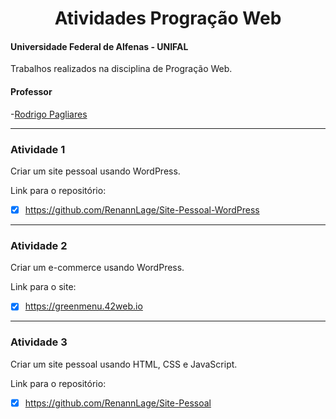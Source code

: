 <div align="center">
<h1> Atividades Progração Web </h1>
</div>

#### Universidade Federal de Alfenas - UNIFAL
Trabalhos realizados na disciplina de Progração Web.

#### Professor
-[Rodrigo Pagliares](https://github.com/pagliares)

<hr>

### Atividade 1
Criar um site pessoal usando WordPress.

Link para o repositório:
- [x] https://github.com/RenannLage/Site-Pessoal-WordPress

<hr>

### Atividade 2
Criar um e-commerce usando WordPress.

Link para o site:
- [x] https://greenmenu.42web.io

<hr>

### Atividade 3
Criar um site pessoal usando HTML, CSS e JavaScript.

Link para o repositório:
- [x] https://github.com/RenannLage/Site-Pessoal
